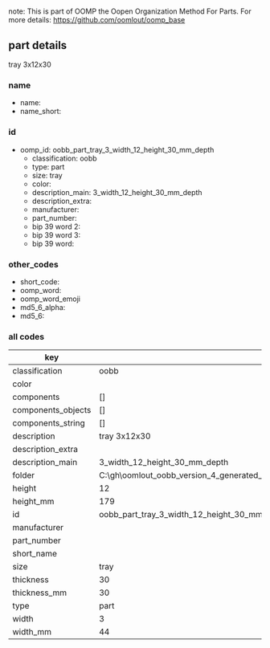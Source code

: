 #   

note: This is part of OOMP the Oopen Organization Method For Parts. For more details: https://github.com/oomlout/oomp_base

##  part details



tray 3x12x30

### name
* name: 
* name_short: 
### id
* oomp_id: oobb_part_tray_3_width_12_height_30_mm_depth
  * classification: oobb
  * type: part
  * size: tray
  * color: 
  * description_main: 3_width_12_height_30_mm_depth
  * description_extra: 
  * manufacturer: 
  * part_number: 
  * bip 39 word 2: 
  * bip 39 word 3: 
  * bip 39 word: 

### other_codes
* short_code: 
* oomp_word: 
* oomp_word_emoji 
* md5_6_alpha: 
* md5_6: 









### all codes 
| key | value |  
| --- | --- |  
| classification | oobb |  
| color |  |  
| components | [] |  
| components_objects | [] |  
| components_string | [] |  
| description | tray 3x12x30 |  
| description_extra |  |  
| description_main | 3_width_12_height_30_mm_depth |  
| folder | C:\gh\oomlout_oobb_version_4_generated_parts\things\oobb_part_tray_3_width_12_height_30_mm_depth |  
| height | 12 |  
| height_mm | 179 |  
| id | oobb_part_tray_3_width_12_height_30_mm_depth |  
| manufacturer |  |  
| part_number |  |  
| short_name |  |  
| size | tray |  
| thickness | 30 |  
| thickness_mm | 30 |  
| type | part |  
| width | 3 |  
| width_mm | 44 |  
